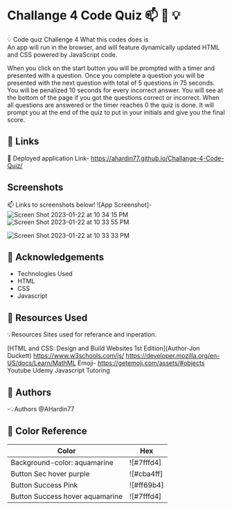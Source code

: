# Challange 4 Code Quiz 📫 🚀 💡 

💡 Code quiz Challenge 4  What this codes does is  
An app will run in the browser, and will feature dynamically updated HTML and CSS powered by JavaScript code. 

When you click on the start button you will be prompted with a timer and presented with a question. 
Once you complete a question you will be presented with the next question with total of 5 questions in 75 seconds. 
You will be penalized 10 seconds for every incorrect answer. 
 You will see at the bottom of the page if you got the questions correct or incorrect. 
 When all questions are answered or the timer reaches 0 the quiz is done. It will prompt you at the end of the quiz to put in your initials and give you the final score. 


## 🔗 Links
 🚀 Deployed application Link- https://ahardin77.github.io/Challange-4-Code-Quiz/

## Screenshots
📫 Links to screenshots below! 
![App Screenshot]-![Screen Shot 2023-01-22 at 10 34 15 PM](https://user-images.githubusercontent.com/109550438/213972249-88e6be37-49d0-4611-9291-2f25b5059a78.png)
![Screen Shot 2023-01-22 at 10 33 55 PM](https://user-images.githubusercontent.com/109550438/213972261-40d93dfc-311e-4893-9b62-1b8c91105c3f.png)

![Screen Shot 2023-01-22 at 10 33 33 PM](https://user-images.githubusercontent.com/109550438/213972267-60878701-0ddc-49f1-b6dc-5ad1a02ad122.png)


## 🚀 Acknowledgements 

 - Technologies Used 
 - HTML
 - CSS
 - Javascript 
## 🚀 Resources Used 

💡Resources Sites used for referance and inperation. 

[HTML and CSS: Design and Build Websites 1st Edition](Author-Jon Duckett)
https://www.w3schools.com/js/ 
https://developer.mozilla.org/en-US/docs/Learn/MathML
Emoji- https://getemoji.com/assets/#objects
Youtube
Udemy Javascript 
Tutoring 

## 🚀 Authors

-💡Authors @AHardin77

## 🚀 Color Reference

| Color             | Hex                                                                |
| ----------------- | ------------------------------------------------------------------ |
|  Background-color: aquamarine | ![#7fffd4] |
|  Button Sec hover purple| ![#cba4ff] |
| Button Success Pink | ![#ff69b4] |
| Button Success hover aquamarine| ![#7fffd4]|




